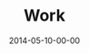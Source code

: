 ---
layout: message
category: message
series: "The New Man"
title: "Work"
date: 2014-05-10-00-00
message_id: 863
audio: "http://s3.amazonaws.com/crossroads-media/message/audio/thenewman_03.mp3"
audio-duration: ":"
description: "Kirk Perry talks about the new man and work."
video: "http://s3.amazonaws.com/crossroads-media/message/video/thenewman_03.mp4"
video-duration: ":"
video-image: "http://s3.amazonaws.com/crossroads-media/images/thenewman_03.jpg"
program: "http://s3.amazonaws.com/crossroads-media/documents/05_10-11_14Program_LO.pdf"
explicit: false
---
